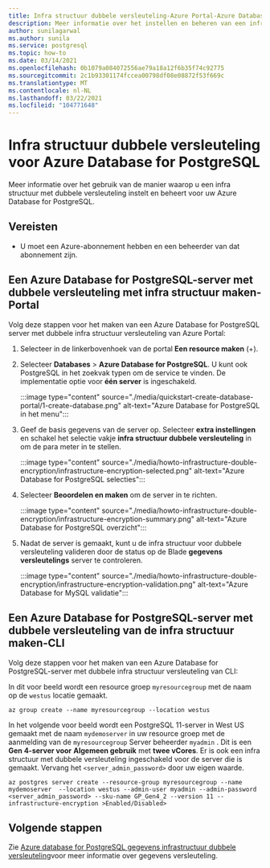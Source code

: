 ```yaml
---
title: Infra structuur dubbele versleuteling-Azure Portal-Azure Database for PostgreSQL
description: Meer informatie over het instellen en beheren van een infra structuur met dubbele versleuteling voor uw Azure Database for PostgreSQL.
author: sunilagarwal
ms.author: sunila
ms.service: postgresql
ms.topic: how-to
ms.date: 03/14/2021
ms.openlocfilehash: 0b1079a084072556ae79a18a12f6b35f74c92775
ms.sourcegitcommit: 2c1b93301174fccea00798df08e08872f53f669c
ms.translationtype: MT
ms.contentlocale: nl-NL
ms.lasthandoff: 03/22/2021
ms.locfileid: "104771648"
---
```

# <a name="infrastructure-double-encryption-for-azure-database-for-postgresql"></a>Infra structuur dubbele versleuteling voor Azure Database for PostgreSQL

Meer informatie over het gebruik van de manier waarop u een infra structuur met dubbele versleuteling instelt en beheert voor uw Azure Database for PostgreSQL.

## <a name="prerequisites"></a>Vereisten

* U moet een Azure-abonnement hebben en een beheerder van dat abonnement zijn.

## <a name="create-an-azure-database-for-postgresql-server-with-infrastructure-double-encryption---portal"></a>Een Azure Database for PostgreSQL-server met dubbele versleuteling met infra structuur maken-Portal

Volg deze stappen voor het maken van een Azure Database for PostgreSQL server met dubbele infra structuur versleuteling van Azure Portal:

1. Selecteer in de linkerbovenhoek van de portal **Een resource maken** (+).

2. Selecteer **Databases** > **Azure Database for PostgreSQL**. U kunt ook PostgreSQL in het zoekvak typen om de service te vinden. De implementatie optie voor **één server** is ingeschakeld.

   :::image type="content" source="./media/quickstart-create-database-portal/1-create-database.png" alt-text="Azure Database for PostgreSQL in het menu":::

3. Geef de basis gegevens van de server op. Selecteer **extra instellingen** en schakel het selectie vakje **infra structuur dubbele versleuteling** in om de para meter in te stellen.

    :::image type="content" source="./media/howto-infrastructure-double-encryption/infrastructure-encryption-selected.png" alt-text="Azure Database for PostgreSQL selecties":::

4. Selecteer **Beoordelen en maken** om de server in te richten.

    :::image type="content" source="./media/howto-infrastructure-double-encryption/infrastructure-encryption-summary.png" alt-text="Azure Database for PostgreSQL overzicht":::

5. Nadat de server is gemaakt, kunt u de infra structuur voor dubbele versleuteling valideren door de status op de Blade **gegevens versleutelings** server te controleren.

    :::image type="content" source="./media/howto-infrastructure-double-encryption/infrastructure-encryption-validation.png" alt-text="Azure Database for MySQL validatie":::

## <a name="create-an-azure-database-for-postgresql-server-with-infrastructure-double-encryption---cli"></a>Een Azure Database for PostgreSQL-server met dubbele versleuteling van de infra structuur maken-CLI

Volg deze stappen voor het maken van een Azure Database for PostgreSQL-server met dubbele infra structuur versleuteling van CLI:

In dit voor beeld wordt een resource groep `myresourcegroup` met de naam op de `westus` locatie gemaakt.

```azurecli-interactive
az group create --name myresourcegroup --location westus
```
In het volgende voor beeld wordt een PostgreSQL 11-server in West US gemaakt met de naam `mydemoserver` in uw resource groep met de aanmelding van de `myresourcegroup` Server beheerder `myadmin` . Dit is een **Gen 4-server voor** **Algemeen gebruik** met **twee vCores**. Er is ook een infra structuur met dubbele versleuteling ingeschakeld voor de server die is gemaakt. Vervang het `<server_admin_password>` door uw eigen waarde.

```azurecli-interactive
az postgres server create --resource-group myresourcegroup --name mydemoserver  --location westus --admin-user myadmin --admin-password <server_admin_password> --sku-name GP_Gen4_2 --version 11 --infrastructure-encryption >Enabled/Disabled>
```

## <a name="next-steps"></a>Volgende stappen

Zie [Azure database for PostgreSQL gegevens infrastructuur dubbele versleuteling](concepts-Infrastructure-double-encryption.md)voor meer informatie over gegevens versleuteling.

